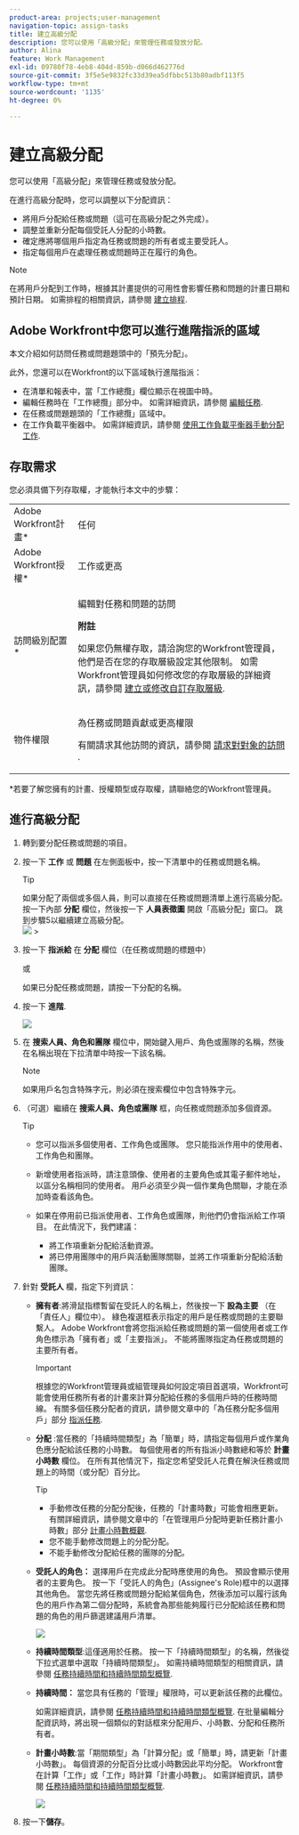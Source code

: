 ```yaml
---
product-area: projects;user-management
navigation-topic: assign-tasks
title: 建立高級分配
description: 您可以使用「高級分配」來管理任務或發放分配。
author: Alina
feature: Work Management
exl-id: 09780f78-4eb8-404d-859b-d066d462776d
source-git-commit: 3f5e5e9832fc33d39ea5dfbbc513b80adbf113f5
workflow-type: tm+mt
source-wordcount: '1135'
ht-degree: 0%

---
```


# 建立高級分配

您可以使用「高級分配」來管理任務或發放分配。

在進行高級分配時，您可以調整以下分配資訊：

* 將用戶分配給任務或問題（這可在高級分配之外完成）。
* 調整並重新分配每個受託人分配的小時數。
* 確定應將哪個用戶指定為任務或問題的所有者或主要受託人。
* 指定每個用戶在處理任務或問題時正在履行的角色。

>[!NOTE]
>
>在將用戶分配到工作時，根據其計畫提供的可用性會影響任務和問題的計畫日期和預計日期。 如需排程的相關資訊，請參閱 [建立排程](../../../administration-and-setup/set-up-workfront/configure-timesheets-schedules/create-schedules.md).

## Adobe Workfront中您可以進行進階指派的區域

本文介紹如何訪問任務或問題題頭中的「預先分配」。

此外，您還可以在Workfront的以下區域執行進階指派：

* 在清單和報表中，當「工作總攬」欄位顯示在視圖中時。
* 編輯任務時在「工作總攬」部分中。 如需詳細資訊，請參閱 [編輯任務](../../../manage-work/tasks/manage-tasks/edit-tasks.md).
* 在任務或問題題頭的「工作總攬」區域中。
* 在工作負載平衡器中。 如需詳細資訊，請參閱 [使用工作負載平衡器手動分配工作](../../../resource-mgmt/workload-balancer/assign-work-in-workload-balancer-manually.md).

## 存取需求

您必須具備下列存取權，才能執行本文中的步驟：

<table style="table-layout:auto"> 
 <col> 
 <col> 
 <tbody> 
  <tr> 
   <td role="rowheader">Adobe Workfront計畫*</td> 
   <td> <p>任何</p> </td> 
  </tr> 
  <tr> 
   <td role="rowheader">Adobe Workfront授權*</td> 
   <td> <p>工作或更高</p> </td> 
  </tr> 
  <tr> 
   <td role="rowheader">訪問級別配置*</td> 
   <td> <p>編輯對任務和問題的訪問</p> <p><b>附註</b>

如果您仍無權存取，請洽詢您的Workfront管理員，他們是否在您的存取層級設定其他限制。 如需Workfront管理員如何修改您的存取層級的詳細資訊，請參閱 <a href="../../../administration-and-setup/add-users/configure-and-grant-access/create-modify-access-levels.md" class="MCXref xref">建立或修改自訂存取層級</a>.</p> </td>
</tr> 
  <tr> 
   <td role="rowheader">物件權限</td> 
   <td> <p>為任務或問題貢獻或更高權限</p> <p>有關請求其他訪問的資訊，請參閱 <a href="../../../workfront-basics/grant-and-request-access-to-objects/request-access.md" class="MCXref xref">請求對對象的訪問 </a>.</p> </td> 
  </tr> 
 </tbody> 
</table>

&#42;若要了解您擁有的計畫、授權類型或存取權，請聯絡您的Workfront管理員。

## 進行高級分配

1. 轉到要分配任務或問題的項目。
1. 按一下 **工作** 或 **問題** 在左側面板中，按一下清單中的任務或問題名稱。

   >[!TIP]
   >
   >如果分配了兩個或多個人員，則可以直接在任務或問題清單上進行高級分配。 按一下內部 **分配** 欄位，然後按一下 **人員表徵圖** 開啟「高級分配」窗口。 跳到步驟5以繼續建立高級分配。\
   >![](assets/nwe-advanced-assignments-350x55.png)   >

1. 按一下 **指派給** 在 **分配** 欄位（在任務或問題的標題中）

   或

   如果已分配任務或問題，請按一下分配的名稱。

1. 按一下 **進階**.

   ![](assets/advanced-assignments-link-from-task-header-nwe-350x267.png)

1. 在 **搜索人員、角色和團隊** 欄位中，開始鍵入用戶、角色或團隊的名稱，然後在名稱出現在下拉清單中時按一下該名稱。

   >[!NOTE]
   >
   >如果用戶名包含特殊字元，則必須在搜索欄位中包含特殊字元。

1. （可選）繼續在 **搜索人員、角色或團隊** 框，向任務或問題添加多個資源。

   >[!TIP]
   >
   >* 您可以指派多個使用者、工作角色或團隊。 您只能指派作用中的使用者、工作角色和團隊。
   >
   >
   >* 新增使用者指派時，請注意頭像、使用者的主要角色或其電子郵件地址，以區分名稱相同的使用者。 用戶必須至少與一個作業角色關聯，才能在添加時查看該角色。
   >
   >
   >* 如果在停用前已指派使用者、工作角色或團隊，則他們仍會指派給工作項目。 在此情況下，我們建議：
      >   
      >   * 將工作項重新分配給活動資源。
      >   * 將已停用團隊中的用戶與活動團隊關聯，並將工作項重新分配給活動團隊。


1. 針對 **受託人** 欄，指定下列資訊：


   * **擁有者**:將滑鼠指標暫留在受託人的名稱上，然後按一下 **設為主要** （在「責任人」欄位中）。 綠色複選框表示指定的用戶是任務或問題的主要聯繫人。 Adobe Workfront會將您指派給任務或問題的第一個使用者或工作角色標示為「擁有者」或「主要指派」。 不能將團隊指定為任務或問題的主要所有者。

      >[!IMPORTANT]
      >
      >根據您的Workfront管理員或組管理員如何設定項目首選項，Workfront可能會使用任務所有者的計畫來計算分配給任務的多個用戶時的任務時間線。 有關多個任務分配者的資訊，請參閱文章中的「為任務分配多個用戶」部分 [指派任務](../../../manage-work/tasks/assign-tasks/assign-tasks.md).

   * **分配** :當任務的「持續時間類型」為「簡單」時，請指定每個用戶或作業角色應分配給該任務的小時數。 每個使用者的所有指派小時數總和等於 **計畫小時數** 欄位。 在所有其他情況下，指定您希望受託人花費在解決任務或問題上的時間（或分配）百分比。

      <!--   
     <p data-mc-conditions="QuicksilverOrClassic.Draft mode">(NOTE: make sure this is right in the new UI for both classic and QS???)</p>   
     -->

      >[!TIP]
      >
      >
      >   
      >   
      >   * 手動修改任務的分配分配後，任務的「計畫時數」可能會相應更新。 有關詳細資訊，請參閱文章中的「在管理用戶分配時更新任務計畫小時數」部分 [計畫小時數概觀](../../../manage-work/tasks/task-information/planned-hours.md).
      >   * 您不能手動修改問題上的分配分配。
      >   * 不能手動修改分配給任務的團隊的分配。


   * **受託人的角色：** 選擇用戶在完成此分配時應使用的角色。  預設會顯示使用者的主要角色。 按一下「受託人的角色」(Assignee&#39;s Role)框中的以選擇其他角色。  當您先將任務或問題分配給某個角色，然後添加可以履行該角色的用戶作為第二個分配時，系統會為那些能夠履行已分配給該任務和問題的角色的用戶篩選建議用戶清單。

      ![](assets/advanced-assignments-box-select-a-role-350x243.png)

   * **持續時間類型**:這僅適用於任務。 按一下「持續時間類型」的名稱，然後從下拉式選單中選取「持續時間類型」。 如需持續時間類型的相關資訊，請參閱 [任務持續時間和持續時間類型概覽](../../../manage-work/tasks/taskdurtn/task-duration-and-duration-type.md).

   * **持續時間：** 當您具有任務的「管理」權限時，可以更新該任務的此欄位。

      如需詳細資訊，請參閱 [任務持續時間和持續時間類型概覽](../../../manage-work/tasks/taskdurtn/task-duration-and-duration-type.md). 在批量編輯分配資訊時，將出現一個類似的對話框來分配用戶、小時數、分配和任務所有者。

   * **計畫小時數**:當「期間類型」為「計算分配」或「簡單」時，請更新「計畫小時數」。 每個資源的分配百分比或小時數因此平均分配。 Workfront會在計算「工作」或「工作」時計算「計畫小時數」。 如需詳細資訊，請參閱 [任務持續時間和持續時間類型概覽](../../../manage-work/tasks/taskdurtn/task-duration-and-duration-type.md).

      ![](assets/qs-advanced-assignments-box-with-duration-type-and-duration-350x251.png)

1. 按一下&#x200B;**儲存**。
